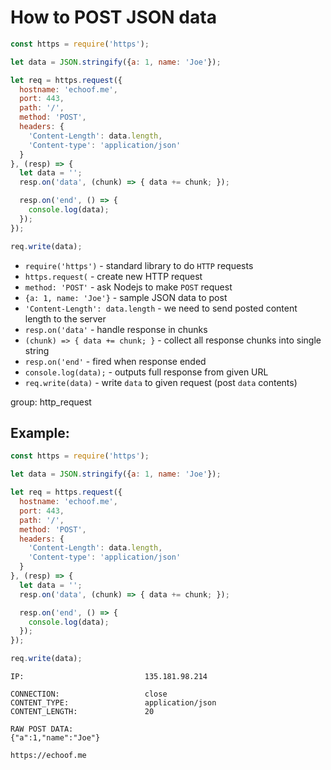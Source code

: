 # How to POST JSON data

```js
const https = require('https');

let data = JSON.stringify({a: 1, name: 'Joe'});

let req = https.request({
  hostname: 'echoof.me',
  port: 443,
  path: '/',
  method: 'POST',
  headers: {
    'Content-Length': data.length,
    'Content-type': 'application/json'
  }
}, (resp) => {
  let data = '';
  resp.on('data', (chunk) => { data += chunk; });

  resp.on('end', () => {
    console.log(data);
  });
});

req.write(data);
```

- `require('https')` - standard library to do `HTTP` requests
- `https.request(` - create new HTTP request
- `method: 'POST'` - ask Nodejs to make `POST` request
- `{a: 1, name: 'Joe'}` - sample JSON data to post
- `'Content-Length': data.length` - we need to send posted content length to the server
- `resp.on('data'` - handle response in chunks
- `(chunk) => { data += chunk; }` - collect all response chunks into single string
- `resp.on('end'` - fired when response ended
- `console.log(data);` - outputs full response from given URL
- `req.write(data)` - write `data` to given request (post `data` contents)

group: http_request

## Example: 
```js
const https = require('https');

let data = JSON.stringify({a: 1, name: 'Joe'});

let req = https.request({
  hostname: 'echoof.me',
  port: 443,
  path: '/',
  method: 'POST',
  headers: {
    'Content-Length': data.length,
    'Content-type': 'application/json'
  }
}, (resp) => {
  let data = '';
  resp.on('data', (chunk) => { data += chunk; });

  resp.on('end', () => {
    console.log(data);
  });
});

req.write(data);
```
```
IP:                           135.181.98.214

CONNECTION:                   close
CONTENT_TYPE:                 application/json
CONTENT_LENGTH:               20

RAW POST DATA:
{"a":1,"name":"Joe"}

https://echoof.me

```

